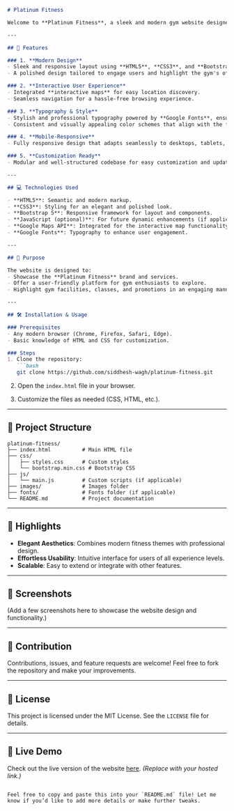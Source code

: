 ```markdown
# Platinum Fitness

Welcome to **Platinum Fitness**, a sleek and modern gym website designed to inspire and motivate fitness enthusiasts while providing easy access to essential information about our gym.

---

## 🚀 Features

### 1. **Modern Design**
- Sleek and responsive layout using **HTML5**, **CSS3**, and **Bootstrap 5**.
- A polished design tailored to engage users and highlight the gym's offerings effectively.

### 2. **Interactive User Experience**
- Integrated **interactive maps** for easy location discovery.
- Seamless navigation for a hassle-free browsing experience.

### 3. **Typography & Style**
- Stylish and professional typography powered by **Google Fonts**, ensuring readability and aesthetics.
- Consistent and visually appealing color schemes that align with the fitness theme.

### 4. **Mobile-Responsive**
- Fully responsive design that adapts seamlessly to desktops, tablets, and smartphones, ensuring accessibility for all users.

### 5. **Customization Ready**
- Modular and well-structured codebase for easy customization and updates.

---

## 💻 Technologies Used

- **HTML5**: Semantic and modern markup.
- **CSS3**: Styling for an elegant and polished look.
- **Bootstrap 5**: Responsive framework for layout and components.
- **JavaScript (optional)**: For future dynamic enhancements (if applicable).
- **Google Maps API**: Integrated for the interactive map functionality.
- **Google Fonts**: Typography to enhance user engagement.

---

## 🎯 Purpose

The website is designed to:
- Showcase the **Platinum Fitness** brand and services.
- Offer a user-friendly platform for gym enthusiasts to explore.
- Highlight gym facilities, classes, and promotions in an engaging manner.

---

## 🛠️ Installation & Usage

### Prerequisites
- Any modern browser (Chrome, Firefox, Safari, Edge).
- Basic knowledge of HTML and CSS for customization.

### Steps
1. Clone the repository:
   ```bash
   git clone https://github.com/siddhesh-wagh/platinum-fitness.git
   ```
2. Open the `index.html` file in your browser.

3. Customize the files as needed (CSS, HTML, etc.).

---

## 📂 Project Structure

```
platinum-fitness/
├── index.html          # Main HTML file
├── css/
│   ├── styles.css      # Custom styles
│   └── bootstrap.min.css # Bootstrap CSS
├── js/
│   └── main.js         # Custom scripts (if applicable)
├── images/             # Images folder
├── fonts/              # Fonts folder (if applicable)
└── README.md           # Project documentation
```

---

## 🌟 Highlights

- **Elegant Aesthetics**: Combines modern fitness themes with professional design.
- **Effortless Usability**: Intuitive interface for users of all experience levels.
- **Scalable**: Easy to extend or integrate with other features.

---

## 📸 Screenshots

(Add a few screenshots here to showcase the website design and functionality.)

---

## 🤝 Contribution

Contributions, issues, and feature requests are welcome! Feel free to fork the repository and make your improvements.

---

## 📝 License

This project is licensed under the MIT License. See the `LICENSE` file for details.

---

## 🔗 Live Demo

Check out the live version of the website [here](#). *(Replace with your hosted link.)*
```

Feel free to copy and paste this into your `README.md` file! Let me know if you’d like to add more details or make further tweaks.
